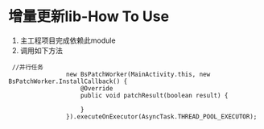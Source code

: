 # 增量更新lib-How To Use

1. 主工程项目完成依赖此module
2. 调用如下方法

```
 //并行任务
                new BsPatchWorker(MainActivity.this, new BsPatchWorker.InstallCallback() {
                    @Override
                    public void patchResult(boolean result) {

                    }
                }).executeOnExecutor(AsyncTask.THREAD_POOL_EXECUTOR);
```